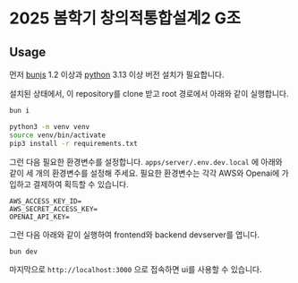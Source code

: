 # 2025 봄학기 창의적통합설계2 G조

## Usage

먼저 [bunjs](https://bun.sh/) 1.2 이상과 [python](https://www.python.org/downloads/) 3.13 이상 버전 설치가 필요합니다.

설치된 상태에서, 이 repository를 clone 받고 root 경로에서 아래와 같이 실행합니다.

```sh
bun i

python3 -m venv venv
source venv/bin/activate
pip3 install -r requirements.txt
```

그런 다음 필요한 환경변수를 설정합니다. `apps/server/.env.dev.local` 에 아래와 같이 세 개의 환경변수를 설정해 주세요. 필요한 환경변수는 각각 AWS와 Openai에 가입하고 결제하여 획득할 수 있습니다.

```env
AWS_ACCESS_KEY_ID=
AWS_SECRET_ACCESS_KEY=
OPENAI_API_KEY=
```

그런 다음 아래와 같이 실행하여 frontend와 backend devserver를 엽니다.

```sh
bun dev
```

마지막으로 `http://localhost:3000` 으로 접속하면 ui를 사용할 수 있습니다.
